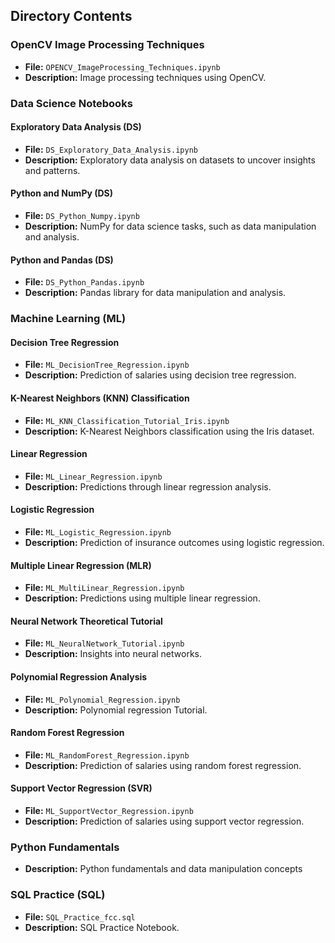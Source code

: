 ## Directory Contents

### OpenCV Image Processing Techniques

- **File:** `OPENCV_ImageProcessing_Techniques.ipynb`
- **Description:** Image processing techniques using OpenCV.

### Data Science Notebooks

#### Exploratory Data Analysis (DS)

- **File:** `DS_Exploratory_Data_Analysis.ipynb`
- **Description:** Exploratory data analysis on datasets to uncover insights and patterns.

#### Python and NumPy (DS)

- **File:** `DS_Python_Numpy.ipynb`
- **Description:** NumPy for data science tasks, such as data manipulation and analysis.

#### Python and Pandas (DS)

- **File:** `DS_Python_Pandas.ipynb`
- **Description:** Pandas library for data manipulation and analysis.

### Machine Learning (ML)

#### Decision Tree Regression

- **File:** `ML_DecisionTree_Regression.ipynb`
- **Description:** Prediction of salaries using decision tree regression.

#### K-Nearest Neighbors (KNN) Classification

- **File:** `ML_KNN_Classification_Tutorial_Iris.ipynb`
- **Description:** K-Nearest Neighbors classification using the Iris dataset.

#### Linear Regression

- **File:** `ML_Linear_Regression.ipynb`
- **Description:** Predictions through linear regression analysis.

#### Logistic Regression

- **File:** `ML_Logistic_Regression.ipynb`
- **Description:** Prediction of insurance outcomes using logistic regression.

#### Multiple Linear Regression (MLR)

- **File:** `ML_MultiLinear_Regression.ipynb`
- **Description:** Predictions using multiple linear regression.

#### Neural Network Theoretical Tutorial

- **File:** `ML_NeuralNetwork_Tutorial.ipynb`
- **Description:** Insights into neural networks.

#### Polynomial Regression Analysis

- **File:** `ML_Polynomial_Regression.ipynb`
- **Description:** Polynomial regression Tutorial.

#### Random Forest Regression

- **File:** `ML_RandomForest_Regression.ipynb`
- **Description:** Prediction of salaries using random forest regression.

#### Support Vector Regression (SVR)

- **File:** `ML_SupportVector_Regression.ipynb`
- **Description:** Prediction of salaries using support vector regression.

### Python Fundamentals

- **Description:** Python fundamentals and data manipulation concepts

### SQL Practice (SQL)

- **File:** `SQL_Practice_fcc.sql`
- **Description:** SQL Practice Notebook.
